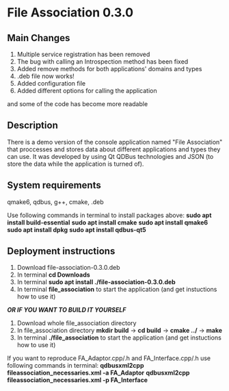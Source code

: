 # File Association 0.3.0

## Main Changes

1. Multiple service registration has been removed
2. The bug with calling an Introspection method has been fixed
3. Added remove methods for both applications' domains and types
4. .deb file now works!
5. Added configuration file
6. Added different options for calling the application

and some of the code has become more readable

## Description

There is a demo version of the console application named "File Association" that proccesses and stores data about different applications and types they can use. It was developed by using Qt QDBus technologies and JSON (to store the data while the application is turned of).

## System requirements

qmake6, qdbus, g++, cmake, .deb

Use following commands in terminal to install packages above:
**sudo apt install build-essential**
**sudo apt install cmake**
**sudo apt install qmake6**
**sudo apt install dpkg**
**sudo apt install qdbus-qt5**

## Deployment instructions

1. Download file-association-0.3.0.deb
2. In terminal **cd Downloads**
3. In terminal **sudo apt install ./file-association-0.3.0.deb**
4. In terminal **file_association** to start the application (and get instuctions how to use it)

***OR IF YOU WANT TO BUILD IT YOURSELF***

1. Download whole file_association directory
2. In file_association directory **mkdir build** -> **cd build** -> **cmake ../** -> **make**
3. In terminal **./file_association** to start the application (and get instuctions how to use it)

If you want to reproduce FA_Adaptor.cpp/.h and FA_Interface.cpp/.h use following commands in terminal:
**qdbusxml2cpp fileassociation_necessaries.xml -a FA_Adaptor**
**qdbusxml2cpp fileassociation_necessaries.xml -p FA_Interface**

